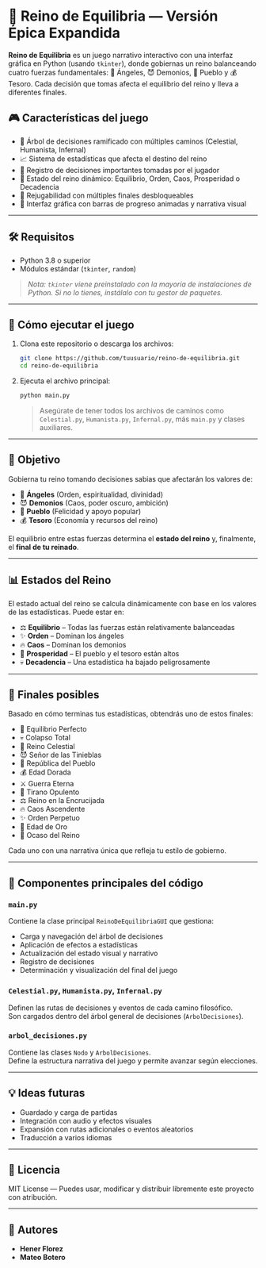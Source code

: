 
# 👑 Reino de Equilibria — Versión Épica Expandida

**Reino de Equilibria** es un juego narrativo interactivo con una interfaz gráfica en Python (usando `tkinter`), donde gobiernas un reino balanceando cuatro fuerzas fundamentales: 👼 Ángeles, 😈 Demonios, 👥 Pueblo y 💰 Tesoro. Cada decisión que tomas afecta el equilibrio del reino y lleva a diferentes finales.

## 🎮 Características del juego

- 🌳 Árbol de decisiones ramificado con múltiples caminos (Celestial, Humanista, Infernal)
- 📈 Sistema de estadísticas que afecta el destino del reino
- 📜 Registro de decisiones importantes tomadas por el jugador
- 🧠 Estado del reino dinámico: Equilibrio, Orden, Caos, Prosperidad o Decadencia
- 🔄 Rejugabilidad con múltiples finales desbloqueables
- 🎨 Interfaz gráfica con barras de progreso animadas y narrativa visual

---

## 🛠️ Requisitos

- Python 3.8 o superior
- Módulos estándar (`tkinter`, `random`)

> *Nota: `tkinter` viene preinstalado con la mayoría de instalaciones de Python. Si no lo tienes, instálalo con tu gestor de paquetes.*

---

## 🚀 Cómo ejecutar el juego

1. Clona este repositorio o descarga los archivos:

   ```bash
   git clone https://github.com/tuusuario/reino-de-equilibria.git
   cd reino-de-equilibria
   ```

2. Ejecuta el archivo principal:

   ```bash
   python main.py
   ```

   > Asegúrate de tener todos los archivos de caminos como `Celestial.py`, `Humanista.py`, `Infernal.py`, más `main.py` y clases auxiliares.

---

## 🎯 Objetivo

Gobierna tu reino tomando decisiones sabias que afectarán los valores de:

- 👼 **Ángeles** (Orden, espiritualidad, divinidad)
- 😈 **Demonios** (Caos, poder oscuro, ambición)
- 👥 **Pueblo** (Felicidad y apoyo popular)
- 💰 **Tesoro** (Economía y recursos del reino)

El equilibrio entre estas fuerzas determina el **estado del reino** y, finalmente, el **final de tu reinado**.

---

## 📊 Estados del Reino

El estado actual del reino se calcula dinámicamente con base en los valores de las estadísticas. Puede estar en:

- ⚖️ **Equilibrio** – Todas las fuerzas están relativamente balanceadas
- ✨ **Orden** – Dominan los ángeles
- 🔥 **Caos** – Dominan los demonios
- 🌟 **Prosperidad** – El pueblo y el tesoro están altos
- 💀 **Decadencia** – Una estadística ha bajado peligrosamente

---

## 🧩 Finales posibles

Basado en cómo terminas tus estadísticas, obtendrás uno de estos finales:

- 🌟 Equilibrio Perfecto  
- 💀 Colapso Total  
- 👼 Reino Celestial  
- 😈 Señor de las Tinieblas  
- 👥 República del Pueblo  
- 💰 Edad Dorada  
- ⚔️ Guerra Eterna  
- 👑 Tirano Opulento  
- ⚖️ Reino en la Encrucijada  
- 🔥 Caos Ascendente  
- ✨ Orden Perpetuo  
- 🌟 Edad de Oro  
- 🌙 Ocaso del Reino

Cada uno con una narrativa única que refleja tu estilo de gobierno.

---

## 🧠 Componentes principales del código

### `main.py`
Contiene la clase principal `ReinoDeEquilibriaGUI` que gestiona:

- Carga y navegación del árbol de decisiones  
- Aplicación de efectos a estadísticas  
- Actualización del estado visual y narrativo  
- Registro de decisiones  
- Determinación y visualización del final del juego

### `Celestial.py`, `Humanista.py`, `Infernal.py`
Definen las rutas de decisiones y eventos de cada camino filosófico.  
Son cargados dentro del árbol general de decisiones (`ArbolDecisiones`).

### `arbol_decisiones.py`
Contiene las clases `Nodo` y `ArbolDecisiones`.  
Define la estructura narrativa del juego y permite avanzar según elecciones.

---

## 💡 Ideas futuras

- Guardado y carga de partidas
- Integración con audio y efectos visuales
- Expansión con rutas adicionales o eventos aleatorios
- Traducción a varios idiomas

---

## 📜 Licencia

MIT License — Puedes usar, modificar y distribuir libremente este proyecto con atribución.

---

## 🙌 Autores

- **Hener Florez**  
- **Mateo Botero**
